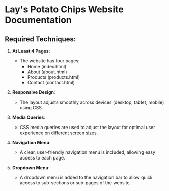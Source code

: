 # Lay's Potato Chips Website Documentation

## Required Techniques:

1. **At Least 4 Pages**: 
   - The website has four pages:
     - Home (index.html)
     - About (about.html)
     - Products (products.html)
     - Contact (contact.html)

2. **Responsive Design**: 
   - The layout adjusts smoothly across devices (desktop, tablet, mobile) using CSS.

3. **Media Queries**: 
   - CSS media queries are used to adjust the layout for optimal user experience on different screen sizes.

4. **Navigation Menu**: 
   - A clear, user-friendly navigation menu is included, allowing easy access to each page.

5. **Dropdown Menu**: 
   - A dropdown menu is added to the navigation bar to allow quick access to sub-sections or sub-pages of the website.
